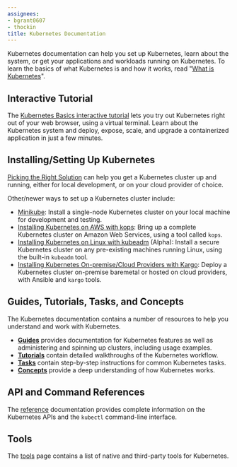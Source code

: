 ```yaml
---
assignees:
- bgrant0607
- thockin
title: Kubernetes Documentation
---
```

 
<p>Kubernetes documentation can help you set up Kubernetes, learn about the system, or get your applications and workloads running on Kubernetes. To learn the basics of what Kubernetes is and how it works, read "<a href="/docs/whatisk8s/">What is Kubernetes</a>". </p>

<h2>Interactive Tutorial</h2>

<p>The <a href="/docs/tutorials/kubernetes-basics/">Kubernetes Basics interactive tutorial</a> lets you try out Kubernetes right out of your web browser, using a virtual terminal. Learn about the Kubernetes system and deploy, expose, scale, and upgrade a containerized application in just a few minutes.</p>

<h2>Installing/Setting Up Kubernetes</h2>

<p><a href="/docs/getting-started-guides/">Picking the Right Solution</a> can help you get a Kubernetes cluster up and running, either for local development, or on your cloud provider of choice.</p>

<p>Other/newer ways to set up a Kubernetes cluster include:</p>
<ul>
<li><a href="/docs/getting-started-guides/minikube/">Minikube</a>: Install a single-node Kubernetes cluster on your local machine for development and testing.</li>
<li><a href="/docs/getting-started-guides/kops/">Installing Kubernetes on AWS with kops</a>: Bring up a complete Kubernetes cluster on Amazon Web Services, using a tool called <code>kops</code>.</li>
<li><a href="/docs/getting-started-guides/kubeadm/">Installing Kubernetes on Linux with kubeadm</a> (Alpha): Install a secure Kubernetes cluster on any pre-existing machines running Linux, using the built-in <code>kubeadm</code> tool.</li>
<li><a href="/docs/getting-started-guides/kargo/">Installing Kubernetes On-premise/Cloud Providers with Kargo</a>: Deploy a Kubernetes cluster on-premise baremetal or hosted on cloud providers, with Ansible and <code>kargo</code> tools.</li>
</ul>

<h2>Guides, Tutorials, Tasks, and Concepts</h2>

<p>The Kubernetes documentation contains a number of resources to help you understand and work with Kubernetes.</p>
<ul>
<li><b><a href="/docs/user-guide/">Guides</a></b> provides documentation for Kubernetes features as well as administering and spinning up clusters, including usage examples.</li>
<li><b><a href="/docs/tutorials/">Tutorials</a></b> contain detailed walkthroughs of the Kubernetes workflow.</li>
<li><b><a href="/docs/tasks/">Tasks</a></b> contain step-by-step instructions for common Kubernetes tasks.</li>
<li><b><a href="/docs/concepts/">Concepts</a></b> provide a deep understanding of how Kubernetes works.</li>
</ul>

<h2>API and Command References</h2>

<p>The <a href="/docs/reference/">reference</a> documentation provides complete information on the Kubernetes APIs and the <code>kubectl</code> command-line interface.</p>

<h2>Tools</h2>

<p>The <a href="/docs/tools/">tools</a> page contains a list of native and third-party tools for Kubernetes.</p>
